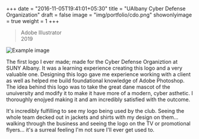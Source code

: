 +++
date = "2016-11-05T19:41:01+05:30"
title = "UAlbany Cyber Defense Organization"
draft = false
image = "img/portfolio/cdo.png"
showonlyimage = true
weight = 1
+++

>Adobe Illustrator  
>2019 
<!--more-->

![Example image](/img/portfolio/cdo.png)

The first logo I ever made; made for the Cyber Defense Organiztion at SUNY Albany. It was a learning experience creating this logo and a very valuable one. Designing this logo gave me experience working with a client as well as helped
me build foundational knowledge of Adobe Photoshop. The idea behind this logo was to take the great dane mascot of the unuiversity and modify it to make it have more of a modern, cyber asthetic. I thoroughly enojyed making it and am 
incredibly satisfied with the outcome.   

It's incredibly fulfilling to see my logo being used by the club. Seeing the whole team decked out in jackets and shirts with my design on them... walking through the business and seeing the logo on the TV or promotional flyers...
it's a surreal feeling I'm not sure I'll ever get used to.






